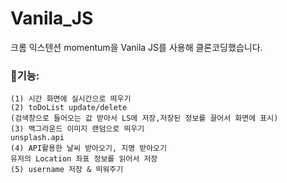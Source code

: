# Vanila_JS

크롬 익스텐션 momentum을 Vanila JS를 사용해 클론코딩했습니다.

### :dart:기능:
```
(1) 시간 화면에 실시간으로 띄우기 
(2) toDoList update/delete
(검색창으로 들어오는 값 받아서 LS에 저장,저장된 정보를 끌어서 화면에 표시)
(3) 백그라운드 이미지 랜덤으로 띄우기
unsplash.api
(4) API활용한 날씨 받아오기, 지명 받아오기
유저의 Location 좌표 정보를 읽어서 저장
(5) username 저장 & 띄워주기
```
